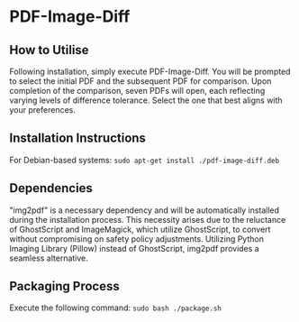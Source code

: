 # PDF-Image-Diff

## How to Utilise

Following installation, simply execute PDF-Image-Diff. You will be prompted to select the initial PDF and the subsequent PDF for comparison. Upon completion of the comparison, seven PDFs will open, each reflecting varying levels of difference tolerance. Select the one that best aligns with your preferences.

## Installation Instructions

For Debian-based systems:
`sudo apt-get install ./pdf-image-diff.deb`

## Dependencies

"img2pdf" is a necessary dependency and will be automatically installed during the installation process. This necessity arises due to the reluctance of GhostScript and ImageMagick, which utilize GhostScript, to convert without compromising on safety policy adjustments. Utilizing Python Imaging Library (Pillow) instead of GhostScript, img2pdf provides a seamless alternative.

## Packaging Process

Execute the following command:
`sudo bash ./package.sh`
